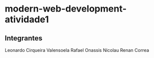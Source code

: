 # modern-web-development-atividade1

## Integrantes
Leonardo Cirqueira Valensoela
Rafael Onassis Nicolau
Renan Correa
